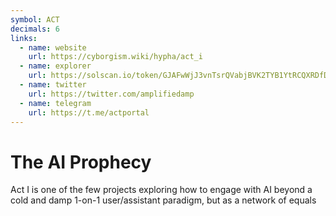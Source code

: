 ```yaml
---
symbol: ACT
decimals: 6
links:
  - name: website
    url: https://cyborgism.wiki/hypha/act_i
  - name: explorer
    url: https://solscan.io/token/GJAFwWjJ3vnTsrQVabjBVK2TYB1YtRCQXRDfDgUnpump
  - name: twitter
    url: https://twitter.com/amplifiedamp
  - name: telegram
    url: https://t.me/actportal
---
```


# The AI Prophecy

Act I is one of the few projects exploring how to engage with AI beyond a cold and damp 1-on-1 user/assistant paradigm, but as a network of equals
